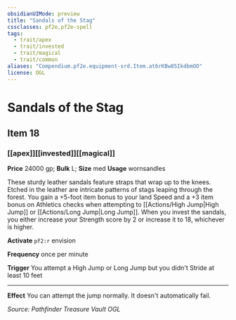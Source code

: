 ```yaml
---
obsidianUIMode: preview
title: "Sandals of the Stag"
cssclasses: pf2e,pf2e-spell
tags:
  - trait/apex
  - trait/invested
  - trait/magical
  - trait/common
aliases: "Compendium.pf2e.equipment-srd.Item.at6rKBw85IkdbmOO"
license: OGL
---
```

# Sandals of the Stag
## Item 18
### [[apex]][[invested]][[magical]]


**Price** 24000 gp; 
**Bulk** L; **Size** med
**Usage** wornsandles

These sturdy leather sandals feature straps that wrap up to the knees. Etched in the leather are intricate patterns of stags leaping through the forest. You gain a +5-foot item bonus to your land Speed and a +3 item bonus on Athletics checks when attempting to [[Actions/High Jump|High Jump]] or [[Actions/Long Jump|Long Jump]]. When you invest the sandals, you either increase your Strength score by 2 or increase it to 18, whichever is higher.

**Activate** `pf2:r` envision

**Frequency** once per minute

**Trigger** You attempt a High Jump or Long Jump but you didn't Stride at least 10 feet

* * *

**Effect** You can attempt the jump normally. It doesn't automatically fail.

*Source: Pathfinder Treasure Vault*
*OGL*
